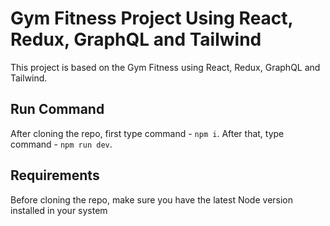 # Gym Fitness Project Using React, Redux, GraphQL and Tailwind 

This project is based on the Gym Fitness using React, Redux, GraphQL and Tailwind.


## Run Command
After cloning the repo, first type command - `npm i`. After that, type command - `npm run dev`.

## Requirements
Before cloning the repo, make sure you have the latest Node version installed in your system


